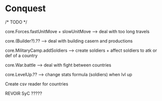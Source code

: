 # Conquest

/* TODO */

core.Forces.fastUnitMove + slowUnitMove --> deal with too long travels

core.(Builder?).?? --> deal with building casern and productions

core.MilitaryCamp.addSoldiers --> create soldiers + affect soldiers to atk or def of a country

core.War.battle --> deal with fight between countries

core.LevelUp.?? --> change stats formula (soldiers) when lvl up

Create csv reader for countries

REVOIR SyC ?????
